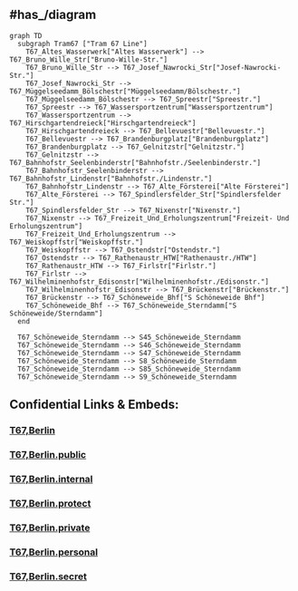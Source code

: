 
## #has_/diagram 


```mermaid
graph TD
  subgraph Tram67 ["Tram 67 Line"]
    T67_Altes_Wasserwerk["Altes Wasserwerk"] --> T67_Bruno_Wille_Str["Bruno-Wille-Str."]
    T67_Bruno_Wille_Str --> T67_Josef_Nawrocki_Str["Josef-Nawrocki-Str."]
    T67_Josef_Nawrocki_Str --> T67_Müggelseedamm_Bölschestr["Müggelseedamm/Bölschestr."]
    T67_Müggelseedamm_Bölschestr --> T67_Spreestr["Spreestr."]
    T67_Spreestr --> T67_Wassersportzentrum["Wassersportzentrum"]
    T67_Wassersportzentrum --> T67_Hirschgartendreieck["Hirschgartendreieck"]
    T67_Hirschgartendreieck --> T67_Bellevuestr["Bellevuestr."]
    T67_Bellevuestr --> T67_Brandenburgplatz["Brandenburgplatz"]
    T67_Brandenburgplatz --> T67_Gelnitzstr["Gelnitzstr."]
    T67_Gelnitzstr --> T67_Bahnhofstr_Seelenbinderstr["Bahnhofstr./Seelenbinderstr."]
    T67_Bahnhofstr_Seelenbinderstr --> T67_Bahnhofstr_Lindenstr["Bahnhofstr./Lindenstr."]
    T67_Bahnhofstr_Lindenstr --> T67_Alte_Försterei["Alte Försterei"]
    T67_Alte_Försterei --> T67_Spindlersfelder_Str["Spindlersfelder Str."]
    T67_Spindlersfelder_Str --> T67_Nixenstr["Nixenstr."]
    T67_Nixenstr --> T67_Freizeit_Und_Erholungszentrum["Freizeit- Und Erholungszentrum"]
    T67_Freizeit_Und_Erholungszentrum --> T67_Weiskopffstr["Weiskopffstr."]
    T67_Weiskopffstr --> T67_Ostendstr["Ostendstr."]
    T67_Ostendstr --> T67_Rathenaustr_HTW["Rathenaustr./HTW"]
    T67_Rathenaustr_HTW --> T67_Firlstr["Firlstr."]
    T67_Firlstr --> T67_Wilhelminenhofstr_Edisonstr["Wilhelminenhofstr./Edisonstr."]
    T67_Wilhelminenhofstr_Edisonstr --> T67_Brückenstr["Brückenstr."]
    T67_Brückenstr --> T67_Schöneweide_Bhf["S Schöneweide Bhf"]
    T67_Schöneweide_Bhf --> T67_Schöneweide_Sterndamm["S Schöneweide/Sterndamm"]
  end

  T67_Schöneweide_Sterndamm --> S45_Schöneweide_Sterndamm
  T67_Schöneweide_Sterndamm --> S46_Schöneweide_Sterndamm
  T67_Schöneweide_Sterndamm --> S47_Schöneweide_Sterndamm
  T67_Schöneweide_Sterndamm --> S8_Schöneweide_Sterndamm
  T67_Schöneweide_Sterndamm --> S85_Schöneweide_Sterndamm
  T67_Schöneweide_Sterndamm --> S9_Schöneweide_Sterndamm

```


## Confidential Links & Embeds: 

### [T67,Berlin](/_Standards/Earth/Continent/Europe/Europe~Central/Germany/Germany~West/State~Berlin/cities~Berlin/cities~Berlin/Berlin-city/Tram,Berlin/T67,Berlin.md) 

### [T67,Berlin.public](/_public/Earth/Continent/Europe/Europe~Central/Germany/Germany~West/State~Berlin/cities~Berlin/cities~Berlin/Berlin-city/Tram,Berlin/T67,Berlin.public.md) 

### [T67,Berlin.internal](/_internal/Earth/Continent/Europe/Europe~Central/Germany/Germany~West/State~Berlin/cities~Berlin/cities~Berlin/Berlin-city/Tram,Berlin/T67,Berlin.internal.md) 

### [T67,Berlin.protect](/_protect/Earth/Continent/Europe/Europe~Central/Germany/Germany~West/State~Berlin/cities~Berlin/cities~Berlin/Berlin-city/Tram,Berlin/T67,Berlin.protect.md) 

### [T67,Berlin.private](/_private/Earth/Continent/Europe/Europe~Central/Germany/Germany~West/State~Berlin/cities~Berlin/cities~Berlin/Berlin-city/Tram,Berlin/T67,Berlin.private.md) 

### [T67,Berlin.personal](/_personal/Earth/Continent/Europe/Europe~Central/Germany/Germany~West/State~Berlin/cities~Berlin/cities~Berlin/Berlin-city/Tram,Berlin/T67,Berlin.personal.md) 

### [T67,Berlin.secret](/_secret/Earth/Continent/Europe/Europe~Central/Germany/Germany~West/State~Berlin/cities~Berlin/cities~Berlin/Berlin-city/Tram,Berlin/T67,Berlin.secret.md)

